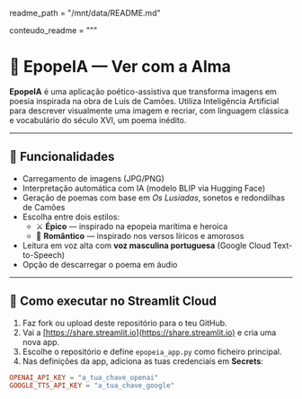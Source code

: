 readme_path = "/mnt/data/README.md"

conteudo_readme = """
# 🌊 EpopeIA — Ver com a Alma

**EpopeIA** é uma aplicação poético-assistiva que transforma imagens em poesia inspirada na obra de Luís de Camões. Utiliza Inteligência Artificial para descrever visualmente uma imagem e recriar, com linguagem clássica e vocabulário do século XVI, um poema inédito.

---

## 📸 Funcionalidades

- Carregamento de imagens (JPG/PNG)
- Interpretação automática com IA (modelo BLIP via Hugging Face)
- Geração de poemas com base em *Os Lusíadas*, sonetos e redondilhas de Camões
- Escolha entre dois estilos:
  - ⚔️ **Épico** — inspirado na epopeia marítima e heroica
  - 🌹 **Romântico** — inspirado nos versos líricos e amorosos
- Leitura em voz alta com **voz masculina portuguesa** (Google Cloud Text-to-Speech)
- Opção de descarregar o poema em áudio

---

## 🚀 Como executar no Streamlit Cloud

1. Faz fork ou upload deste repositório para o teu GitHub.
2. Vai a [https://share.streamlit.io](https://share.streamlit.io) e cria uma nova app.
3. Escolhe o repositório e define `epopeia_app.py` como ficheiro principal.
4. Nas definições da app, adiciona as tuas credenciais em **Secrets**:

```toml
OPENAI_API_KEY = "a_tua_chave_openai"
GOOGLE_TTS_API_KEY = "a_tua_chave_google"
